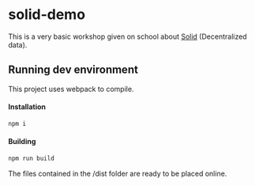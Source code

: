 # solid-demo

This is a very basic workshop given on school about [Solid](https://solidproject.org/) (Decentralized data).

## Running dev environment

This project uses webpack to compile.

#### Installation

```bash
npm i 
```

#### Building

```bash
npm run build
```

The files contained in the /dist folder are ready to be placed online.